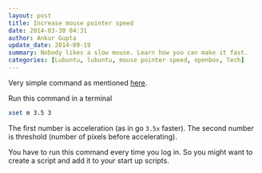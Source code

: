 ```yaml
---
layout: post
title: Increase mouse pointer speed
date: 2014-03-30 04:31
author: Ankur Gupta
update_date: 2014-09-19
summary: Nobody likes a slow mouse. Learn how you can make it fast.
categories: [Lubuntu, lubuntu, mouse pointer speed, openbox, Tech]
---
```



Very simple command as mentioned
[here](http://askubuntu.com/questions/27862/how-can-i-increase-the-mouse-pointer-speed-beyond-the-limits-set-by-the-mouse-pr).

Run this command in a terminal

```bash
xset m 3.5 3
```

The first number is acceleration (as in go `3.5x` faster). The second number is
threshold (number of pixels before accelerating).

You have to run this command every time you log in. So you might want to create a
script and add it to your start up scripts.



